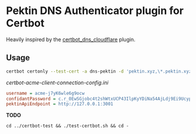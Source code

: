 # Pektin DNS Authenticator plugin for Certbot

Heavily inspired by the [certbot_dns_cloudflare](https://github.com/certbot/certbot/tree/master/certbot-dns-cloudflare) plugin.

## Usage

```sh
certbot certonly --test-cert -a dns-pektin -d 'pektin.xyz,\*.pektin.xyz' --dns-pektin-credentials certbot-acme-client-connection-config.ini --dns-pektin-propagation-seconds 60
```

_certbot-acme-client-connection-config.ini_

```ini
username = acme-j7yK6wle6g9ocw
confidantPassword = c.r_0EwSGjobc4t2shWtxUCP43IlpKyYDiNa54AjLdj9Ei9UcypLxHggi_U0y8MvxRu5PnJhncrmujljNDsLG6zacaY5P3K95Li5SBXRZ-HsF14niqGfLnia9R2A_v_URe2smUEQ
pektinApiEndpoint = http://127.0.0.1:3001
```

**TODO**

`cd ../certbot-test && ./test-certbot.sh && cd -`
